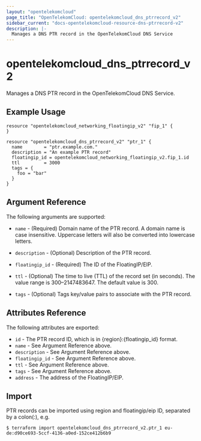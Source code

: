```yaml
---
layout: "opentelekomcloud"
page_title: "OpenTelekomCloud: opentelekomcloud_dns_ptrrecord_v2"
sidebar_current: "docs-opentelekomcloud-resource-dns-ptrrecord-v2"
description: |-
  Manages a DNS PTR record in the OpenTelekomCloud DNS Service
---
```


# opentelekomcloud\_dns\_ptrrecord_v2

Manages a DNS PTR record in the OpenTelekomCloud DNS Service.

## Example Usage

```hcl
resource "opentelekomcloud_networking_floatingip_v2" "fip_1" {
}

resource "opentelekomcloud_dns_ptrrecord_v2" "ptr_1" {
  name        = "ptr.example.com."
  description = "An example PTR record"
  floatingip_id = opentelekomcloud_networking_floatingip_v2.fip_1.id
  ttl         = 3000
  tags = {
    foo = "bar"
  }
}
```

## Argument Reference

The following arguments are supported:

* `name` - (Required) Domain name of the PTR record. A domain name is case insensitive.
  Uppercase letters will also be converted into lowercase letters.

* `description` - (Optional) Description of the PTR record.

* `floatingip_id` - (Required) The ID of the FloatingIP/EIP.

* `ttl` - (Optional) The time to live (TTL) of the record set (in seconds). The value
  range is 300–2147483647. The default value is 300.

* `tags` - (Optional) Tags key/value pairs to associate with the PTR record.

## Attributes Reference

The following attributes are exported:

* `id` -  The PTR record ID, which is in {region}:{floatingip_id} format.
* `name` - See Argument Reference above.
* `description` - See Argument Reference above.
* `floatingip_id` - See Argument Reference above.
* `ttl` - See Argument Reference above.
* `tags` - See Argument Reference above.
* `address` - The address of the FloatingIP/EIP.

## Import

PTR records can be imported using region and floatingip/eip ID, separated by a colon(:), e.g.

```
$ terraform import opentelekomcloud_dns_ptrrecord_v2.ptr_1 eu-de:d90ce693-5ccf-4136-a0ed-152ce412b6b9
```